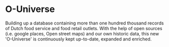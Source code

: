 # O-Universe
Building up a database containing more than one hundred thousand records of Dutch food service and food retail outlets. With the help of open sources (i.e. google places, Open street maps) and our own historic data, this new 'O-Universe' is continuously kept up-to-date, expanded and enriched.
